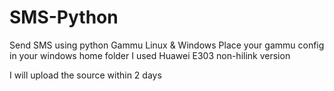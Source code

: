 # SMS-Python
Send SMS using python Gammu
Linux & Windows
Place your gammu config in your windows home folder 
I used Huawei E303 non-hilink version

I will upload the source within 2 days 
